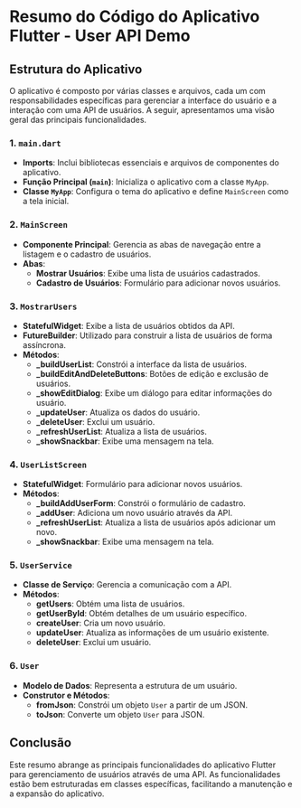 # Resumo do Código do Aplicativo Flutter - User API Demo

## Estrutura do Aplicativo

O aplicativo é composto por várias classes e arquivos, cada um com responsabilidades específicas para gerenciar a interface do usuário e a interação com uma API de usuários. A seguir, apresentamos uma visão geral das principais funcionalidades.

### 1. `main.dart`

- **Imports**: Inclui bibliotecas essenciais e arquivos de componentes do aplicativo.
- **Função Principal (`main`)**: Inicializa o aplicativo com a classe `MyApp`.
- **Classe `MyApp`**: Configura o tema do aplicativo e define `MainScreen` como a tela inicial.

### 2. `MainScreen`

- **Componente Principal**: Gerencia as abas de navegação entre a listagem e o cadastro de usuários.
- **Abas**:
  - **Mostrar Usuários**: Exibe uma lista de usuários cadastrados.
  - **Cadastro de Usuários**: Formulário para adicionar novos usuários.

### 3. `MostrarUsers`

- **StatefulWidget**: Exibe a lista de usuários obtidos da API.
- **FutureBuilder**: Utilizado para construir a lista de usuários de forma assíncrona.
- **Métodos**:
  - **_buildUserList**: Constrói a interface da lista de usuários.
  - **_buildEditAndDeleteButtons**: Botões de edição e exclusão de usuários.
  - **_showEditDialog**: Exibe um diálogo para editar informações do usuário.
  - **_updateUser**: Atualiza os dados do usuário.
  - **_deleteUser**: Exclui um usuário.
  - **_refreshUserList**: Atualiza a lista de usuários.
  - **_showSnackbar**: Exibe uma mensagem na tela.

### 4. `UserListScreen`

- **StatefulWidget**: Formulário para adicionar novos usuários.
- **Métodos**:
  - **_buildAddUserForm**: Constrói o formulário de cadastro.
  - **_addUser**: Adiciona um novo usuário através da API.
  - **_refreshUserList**: Atualiza a lista de usuários após adicionar um novo.
  - **_showSnackbar**: Exibe uma mensagem na tela.

### 5. `UserService`

- **Classe de Serviço**: Gerencia a comunicação com a API.
- **Métodos**:
  - **getUsers**: Obtém uma lista de usuários.
  - **getUserById**: Obtém detalhes de um usuário específico.
  - **createUser**: Cria um novo usuário.
  - **updateUser**: Atualiza as informações de um usuário existente.
  - **deleteUser**: Exclui um usuário.

### 6. `User`

- **Modelo de Dados**: Representa a estrutura de um usuário.
- **Construtor e Métodos**:
  - **fromJson**: Constrói um objeto `User` a partir de um JSON.
  - **toJson**: Converte um objeto `User` para JSON.

## Conclusão

Este resumo abrange as principais funcionalidades do aplicativo Flutter para gerenciamento de usuários através de uma API. As funcionalidades estão bem estruturadas em classes específicas, facilitando a manutenção e a expansão do aplicativo.
